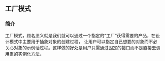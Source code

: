 ## 工厂模式

### 简介

工厂模式，顾名思义就是我们就可以通过一个指定的“工厂”获得需要的产品，在设计模式中主要用于抽象对象的创建过程， 让用户可以指定自己想要的对象而不必关心对象的示例话过程。这样做的好处是用户只需通过固定的接口而不是直接去调用累的实例化方法，

